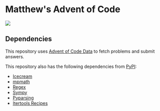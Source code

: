 # Matthew's Advent of Code

![](https://img.shields.io/badge/stars%20⭐-4-yellow)

## Dependencies

This repository uses [Advent of Code Data](https://github.com/wimglenn/advent-of-code-data) to fetch problems and submit answers.

This repository also has the following dependencies from [PyPI](https://pypi.org/):

- [Icecream](https://github.com/gruns/icecream)
- [mpmath](https://pypi.org/project/mpmath/)
- [Regex](https://pypi.org/project/regex/)
- [Sympy](https://pypi.org/project/sympy/)
- [Pyparsing](https://pypi.org/project/pyparsing/)
- [Itertools Recipes](https://pypi.org/project/more-itertools)
